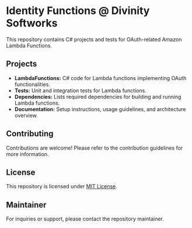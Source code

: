 # Identity Functions @ Divinity Softworks

This repository contains C# projects and tests for OAuth-related Amazon Lambda Functions.

## Projects

- **LambdaFunctions:** C# code for Lambda functions implementing OAuth functionalities.
- **Tests:** Unit and integration tests for Lambda functions.
- **Dependencies:** Lists required dependencies for building and running Lambda functions.
- **Documentation:** Setup instructions, usage guidelines, and architecture overview.

## Contributing

Contributions are welcome! Please refer to the contribution guidelines for more information.

## License

This repository is licensed under [MIT License](LICENSE).

## Maintainer

For inquiries or support, please contact the repository maintainer.